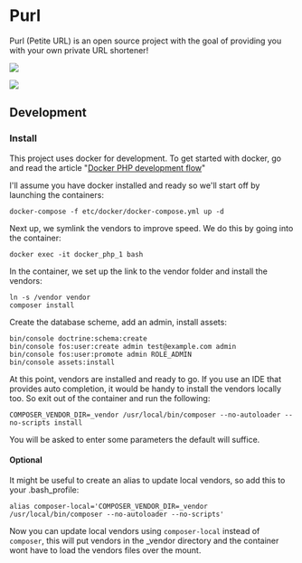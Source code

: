 Purl
====

Purl (Petite URL) is an open source project with the goal of providing you with your own private URL shortener!

![](https://goo.gl/HstQ5n)

![](https://goo.gl/6JdMCf)

## Development

### Install

This project uses docker for development. To get started with docker, go and read the article "[Docker PHP development flow](http://tech.yappa.be/docker-php-development)"

I'll assume you have docker installed and ready so we'll start off by launching the containers:

```
docker-compose -f etc/docker/docker-compose.yml up -d
```

Next up, we symlink the vendors to improve speed. We do this by going into the container:

```
docker exec -it docker_php_1 bash
```

In the container, we set up the link to the vendor folder and install the vendors:

```
ln -s /vendor vendor
composer install
```

Create the database scheme, add an admin, install assets:

```
bin/console doctrine:schema:create
bin/console fos:user:create admin test@example.com admin
bin/console fos:user:promote admin ROLE_ADMIN
bin/console assets:install
```



At this point, vendors are installed and ready to go. If you use an IDE that provides auto completion, it would be handy to install the vendors locally too. So exit out of the container and run the following:

```
COMPOSER_VENDOR_DIR=_vendor /usr/local/bin/composer --no-autoloader --no-scripts install
```

You will be asked to enter some parameters the default will suffice.

#### Optional

It might be useful to create an alias to update local vendors, so add this to your .bash_profile:

```
alias composer-local='COMPOSER_VENDOR_DIR=_vendor /usr/local/bin/composer --no-autoloader --no-scripts'
```

Now you can update local vendors using `composer-local` instead of `composer`, this will put vendors in the _vendor directory and the container wont have to load the vendors files over the mount.

